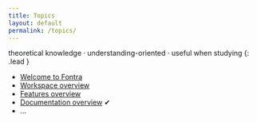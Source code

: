 ```yaml
---
title: Topics 
layout: default
permalink: /topics/
---
```


theoretical knowledge · understanding-oriented · useful when studying
{: .lead }

- [Welcome to Fontra](welcome-to-fontra)
- [Workspace overview](workspace)
- [Features overview](#)
- [Documentation overview](documentation) ✔
- ...
